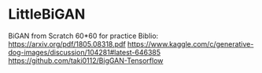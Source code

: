 # LittleBiGAN
BiGAN from Scratch 60*60 for practice 
Biblio:<br>
https://arxiv.org/pdf/1805.08318.pdf 
https://www.kaggle.com/c/generative-dog-images/discussion/104281#latest-646385 
https://github.com/taki0112/BigGAN-Tensorflow
